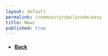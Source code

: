 ```yaml
---
layout: default
permalink: /community/dailycode/easy
title: News
published: true
---
```

<!--div class='search-box'>Search</div-->

<script src="https://polyfill.io/v3/polyfill.min.js?features=es6"></script>
<script id="MathJax-script" async src="https://cdn.jsdelivr.net/npm/mathjax@3/es5/tex-mml-chtml.js"></script>

<script>
    MathJax = {
        tex: {
            inlineMath: [['$', '$'], ['\\(', '\\)']]
        }
    };
    async function getQuestions(){
        let response = await fetch(`https://cors-anywhere.herokuapp.com/https://puzzle.discretemath.ca/api/questions`);
        let data = await response.json()
        console.log(data)
        let questions = document.querySelector(".questions")
        
        for(let i = 0; i<data.data.length; i++){
            if (data.data[i].difficulty === "Easy"){
            let question = `
            <div class="question">
                <h3>`+data.data[i].title+`</h3>
                <p>`+data.data[i].body+`</h3>
                <div style="margin:auto; margin-top:2em">
                    <input id="`+data.data[i].id+`" class="email-input" style="margin:auto;" placeholder="email (carleton cmail)">
                    <input class="answer-input" style="margin:auto;" placeholder="answer">
                    <br>
                    <input style="margin:auto;" type="button" value="submit" onclick="send()">
                </div>
            </div>
            `
            questions.innerHTML += question
            break
            }
        }
        MathJax.typeset()
    }

    async function send(){
        const s = {
            "submission": {
                "email": document.querySelector(".email-input").value,
                "answer": document.querySelector(".answer-input").value,
                "question_id": document.querySelector(".email-input").id
            }
        }

        const settings = {
            method: 'POST',
            headers: {
                Accept: 'application/json',
                'Content-Type': 'application/json',
                'Access-Control-Allow-Origin': '*'
            },
            body: JSON.stringify(s)
        };
        
        try {
            let fetchResponse = await fetch(`https://cors-anywhere.herokuapp.com/https://puzzle.discretemath.ca/api/submissions`, settings);
            let data = await fetchResponse.json();
            console.log(data)
            document.querySelector(".result").innerHTML =""
            
            if(data.data.correct){
                document.querySelector(".result").innerHTML ='<h5 style="color:green">That Answer is Correct!</h5>'
            }else{
                document.querySelector(".result").innerHTML ='<h5 style="color:red">ThatThat Answer is incorrect.</h5>'
            }

        } catch (e) {
            return e;
        }   
        
        

    }
    getQuestions()
</script>
<div class='content-wrap'>
    <div class="questions"></div>
    <div style="margin:auto;">
        <p class="result" style="margin:auto;"></p>
    </div>
    <ul class="small-subpage-list">
        <li>
            <a href="/community/dailycode/">
            <h4>Back</h4>
            </a>
        </li>
    </ul>
</div>

